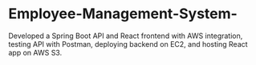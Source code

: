 # Employee-Management-System-
Developed a Spring Boot API and React frontend with AWS integration, testing API with Postman, deploying backend on EC2, and hosting React app on AWS S3.
